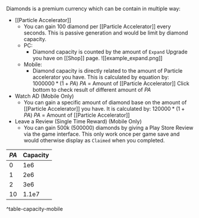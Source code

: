 Diamonds is a premium currency which can be contain in multiple way:
- [[Particle Accelerator]]
	- You can gain 100 diamond per [[Particle Accelerator]] every seconds. This is passive generation and would be limit by diamond capacity.
	- PC:
		- Diamond capacity is counted by the amount of `Expand` Upgrade you have on [[Shop]] page. 
		![[example_expand.png]]
	- Mobile:
		- Diamond capacity is directly related to the amount of Particle accelerator you have. This is calculated by equation by:
			  $1000000*(1+PA)$
			  $PA$ = Amount of [[Particle Accelerator]]
		 Click bottom to check result of different amount of $PA$ 
- Watch AD (Mobile Only)
	- You can gain a specific amount of diamond base on the amount of [[Particle Accelerator]] you have. It is calculated by:
		$120000*(1+PA)$
		$PA$ = Amount of [[Particle Accelerator]]
- Leave a Review (Single Time Reward) (Mobile Only)
	- You can gain 500k (500000) diamonds by giving a Play Store Review via the game interface. This only work once per game save and would otherwise display as `Claimed` when you completed.


| $PA$  | Capacity |
| --- | -------- |
| 0   | 1e6      |
| 1   | 2e6      |
| 2   | 3e6      |
| 10  | 1.1e7    |
^table-capacity-mobile

